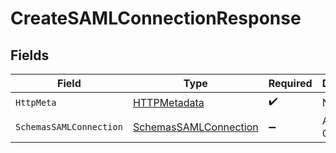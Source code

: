 # CreateSAMLConnectionResponse


## Fields

| Field                                                                     | Type                                                                      | Required                                                                  | Description                                                               |
| ------------------------------------------------------------------------- | ------------------------------------------------------------------------- | ------------------------------------------------------------------------- | ------------------------------------------------------------------------- |
| `HttpMeta`                                                                | [HTTPMetadata](../../Models/Components/HTTPMetadata.md)                   | :heavy_check_mark:                                                        | N/A                                                                       |
| `SchemasSAMLConnection`                                                   | [SchemasSAMLConnection](../../Models/Components/SchemasSAMLConnection.md) | :heavy_minus_sign:                                                        | A SAML Connection                                                         |